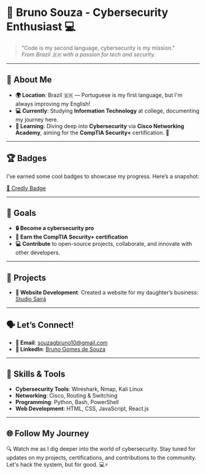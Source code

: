 # 👾 **Bruno Souza** - Cybersecurity Enthusiast 💻

> "Code is my second language, cybersecurity is my mission."  
> _From Brazil 🇧🇷 with a passion for tech and security._

---

## 🚀 **About Me**
- **🌍 Location**: Brazil 🇧🇷 — Portuguese is my first language, but I'm always improving my English!
- **💻 Currently**: Studying **Information Technology** at college, documenting my journey here.
- **🌱 Learning**: Diving deep into **Cybersecurity** via **Cisco Networking Academy**, aiming for the **CompTIA Security+** certification. 🔐

---

## 🏆 **Badges**
I’ve earned some cool badges to showcase my progress. Here’s a snapshot:

[🔗 Credly Badge](https://www.credly.com/badges/f1b8acba-f8c2-4b31-aab7-df80cd6117ba/public_url)

---

## 🎯 **Goals**
- **🔒 Become a cybersecurity pro**
- **📜 Earn the CompTIA Security+ certification**
- **💻 Contribute** to open-source projects, collaborate, and innovate with other developers.

---

## 🔧 **Projects**
- **💛 Website Development**: Created a website for my daughter’s business: [Studio Sairá](https://www.studiosairaf.com.br)

---

## 🗣️ **Let’s Connect!**
- **📧 Email**: [souzagbruno10@gmail.com](mailto:souzagbruno10@gmail.com)
- **🔗 LinkedIn**: [Bruno Gomes de Souza](https://www.linkedin.com/in/bruno-gomes-de-souza-350830349/)

---

## 🔐 **Skills & Tools**
- **Cybersecurity Tools**: Wireshark, Nmap, Kali Linux
- **Networking**: Cisco, Routing & Switching
- **Programming**: Python, Bash, PowerShell
- **Web Development**: HTML, CSS, JavaScript, React.js

---

## 🌐 **Follow My Journey**
🔍 Watch me as I dig deeper into the world of cybersecurity. Stay tuned for updates on my projects, certifications, and contributions to the community. Let's hack the system, but for good. 💻⚡

